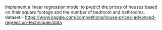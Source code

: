 Implement a linear regression model to predict the prices of houses based on their square footage and the number of bedroom and bathrooms.
dataset:- https://www.kaggle.com/competitions/house-prices-advanced-regression-techniques/data

